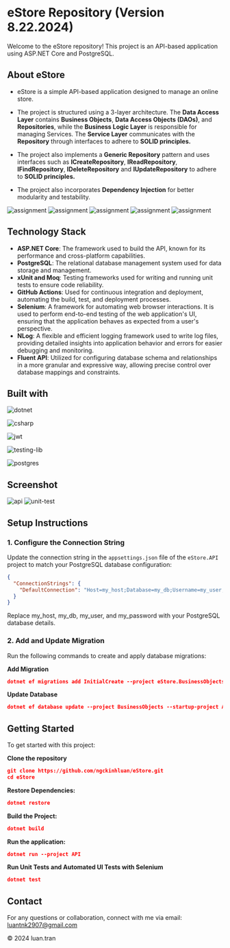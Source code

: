 # eStore Repository (Version 8.22.2024)

Welcome to the eStore repository! This project is an API-based application using ASP.NET Core and PostgreSQL.

## About eStore

- eStore is a simple API-based application designed to manage an online store.

- The project is structured using a 3-layer architecture. The **Data Access Layer** contains **Business Objects**, **Data Access Objects (DAOs)**, and **Repositories**, while the **Business Logic Layer** is responsible for managing Services. The **Service Layer** communicates with the **Repository** through interfaces to adhere to **SOLID principles.**

-  The project also implements a **Generic Repository** pattern and uses interfaces such as **ICreateRepository**, **IReadRepository**, **IFindRepository**, **IDeleteRepository** and **IUpdateRepository** to adhere to **SOLID principles.**

- The project also incorporates **Dependency Injection** for better modularity and testability.

![assignment](./Screenshots/Assignment_01_ASP.NET%20Core%20Web%20API-1.png)
![assignment](./Screenshots/Assignment_01_ASP.NET%20Core%20Web%20API-2.png)
![assignment](./Screenshots/Assignment_01_ASP.NET%20Core%20Web%20API-3.png)
![assignment](./Screenshots/Assignment_01_ASP.NET%20Core%20Web%20API-4.png)
![assignment](./Screenshots/Assignment_01_ASP.NET%20Core%20Web%20API-5.png)

## Technology Stack

- **ASP.NET Core**: The framework used to build the API, known for its performance and cross-platform capabilities.
- **PostgreSQL**: The relational database management system used for data storage and management.
- **xUnit and Moq**: Testing frameworks used for writing and running unit tests to ensure code reliability.
- **GitHub Actions**: Used for continuous integration and deployment, automating the build, test, and deployment processes.
- **Selenium**: A framework for automating web browser interactions. It is used to perform end-to-end testing of the web application's UI, ensuring that the application behaves as expected from a user's perspective.
- **NLog**: A flexible and efficient logging framework used to write log files, providing detailed insights into application behavior and errors for easier debugging and monitoring.
- **Fluent API**: Utilized for configuring database schema and relationships in a more granular and expressive way, allowing precise control over database mappings and constraints.

## Built with
![dotnet]

![csharp]

![jwt]

![testing-lib]

![postgres]


## Screenshot
![api](./Screenshots/screencapture-localhost-5173-swagger-index-html-2024-08-22-18_30_41.png)
![unit-test](./Screenshots/unit-tests.png)

## Setup Instructions

### 1. Configure the Connection String

Update the connection string in the `appsettings.json` file of the `eStore.API` project to match your PostgreSQL database configuration:

```json
{
  "ConnectionStrings": {
    "DefaultConnection": "Host=my_host;Database=my_db;Username=my_user;Password=my_password"
  }
}
```
Replace my_host, my_db, my_user, and my_password with your PostgreSQL database details.

### 2. Add and Update Migration
Run the following commands to create and apply database migrations:

**Add Migration**
```json
dotnet ef migrations add InitialCreate --project eStore.BusinessObjects --startup-project API
```

**Update Database**
```json
dotnet ef database update --project BusinessObjects --startup-project API
```


## Getting Started
To get started with this project:

**Clone the repository**

```json
git clone https://github.com/ngckinhluan/eStore.git
cd eStore
```
**Restore Dependencies:**
```json
dotnet restore
```
**Build the Project:**
```json
dotnet build
```

**Run the application:**
```json
dotnet run --project API
```

**Run Unit Tests and Automated UI Tests with Selenium**
```json
dotnet test
```

## Contact

For any questions or collaboration, connect with me via email: luantnk2907@gmail.com

© 2024 luan.tran

[dotnet]:https://img.shields.io/badge/.NET-5C2D91?style=for-the-badge&logo=.net&logoColor=white
[csharp]:https://img.shields.io/badge/C%23-239120?style=for-the-badge&logo=c-sharp&logoColor=white
[azure]:https://img.shields.io/badge/Microsoft_Azure-0089D6?style=for-the-badge&logo=microsoft-azure&logoColor=white
[jwt]:https://img.shields.io/badge/json%20web%20tokens-323330?style=for-the-badge&logo=json-web-tokens&logoColor=pink
[sql-server]:https://img.shields.io/badge/Microsoft_SQL_Server-CC2927?style=for-the-badge&logo=microsoft-sql-server&logoColor=white
[testing-lib]:https://img.shields.io/badge/testing%20library-323330?style=for-the-badge&logo=testing-library&logoColor=red
[postgres]:https://img.shields.io/badge/PostgreSQL-316192?style=for-the-badge&logo=postgresql&logoColor=white










